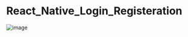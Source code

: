 # React_Native_Login_Registeration

![image](https://github.com/user-attachments/assets/df2d1b79-6193-4644-aa82-6b90bd75f8fc)

